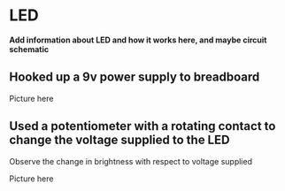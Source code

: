 # LED 

**Add information about LED and how it works here, and maybe circuit schematic**

## Hooked up a 9v power supply to breadboard 

Picture here

## Used a potentiometer with a rotating contact to change the voltage supplied to the LED 

Observe the change in brightness with respect to voltage supplied

Picture here
